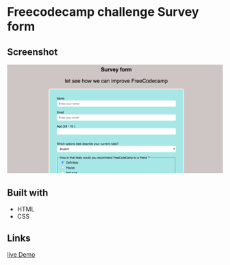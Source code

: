 # Freecodecamp challenge Survey form

 ## Screenshot
 
![project img](./img/SurveryForm_Screenshot.png)

## Built with

- HTML
- CSS

## Links

[live Demo](https://brymmobaggins.github.io/freecodecamp-survey-form/)